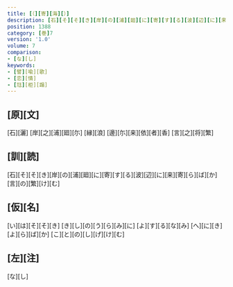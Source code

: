 ```yaml
---
title: [（][寄][海][）]
description: [石][そ][そ][き][岸][の][浦][廻][に][寄][す][る][波][辺][に][来][寄][ら][ば][か][言][の][繁][け][む]
position: 1388
category: [巻]7
version: '1.0'
volume: 7
comparison:
- [な][し]
keywords:
- [譬][喩][歌]
- [恋][情]
- [尫][柜][蹋]
---
```


## [原][文]

[石][灑] [岸][之][浦][廻][尓] [縁][浪] [邊][尓][来][依][者][香] [言][之][将][繁]

## [訓][読]

[石][そ][そ][き][岸][の][浦][廻][に][寄][す][る][波][辺][に][来][寄][ら][ば][か][言][の][繁][け][む]

## [仮][名]

[い][は][そ][そ][き] [き][し][の][う][ら][み][に] [よ][す][る][な][み] [へ][に][き][よ][ら][ば][か] [こ][と][の][し][げ][け][む]

## [左][注]

[な][し]
